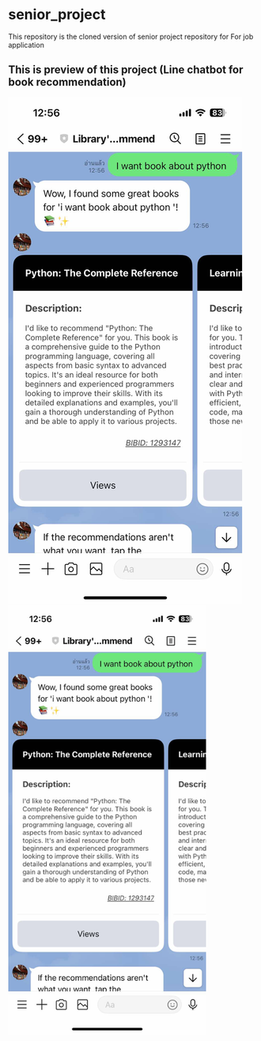 # senior_project
This repository is the cloned version of senior project repository for For job application

## This is preview of this project (Line chatbot for book recommendation)
![Alt text](Picture_Readme/Real_UI_2.jpg)
<img src="Picture_Readme/Real_UI_2.jpg" width="400"/>
